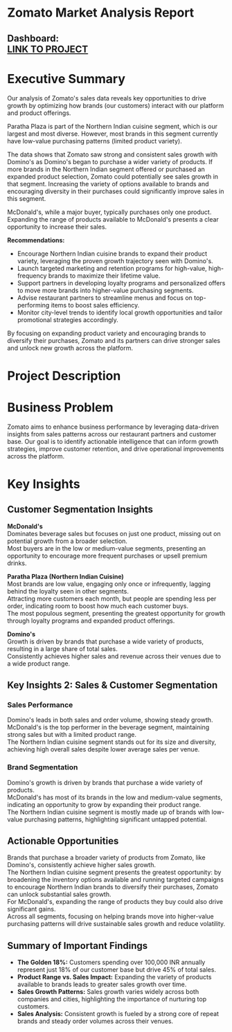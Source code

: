 # Zomato Market Analysis Report

**Dashboard:**  
[LINK TO PROJECT](https://public.tableau.com/shared/DYYB3JNFN?:display_count=n&:origin=viz_share_link)
---
# Executive Summary

Our analysis of Zomato's sales data reveals key opportunities to drive growth by optimizing how brands (our customers) interact with our platform and product offerings.

Paratha Plaza is part of the Northern Indian cuisine segment, which is our largest and most diverse. However, most brands in this segment currently have low-value purchasing patterns (limited product variety).

The data shows that Zomato saw strong and consistent sales growth with Domino's as Domino's began to purchase a wider variety of products. If more brands in the Northern Indian segment offered or purchased an expanded product selection, Zomato could potentially see sales growth in that segment. Increasing the variety of options available to brands and encouraging diversity in their purchases could significantly improve sales in this segment.

McDonald's, while a major buyer, typically purchases only one product. Expanding the range of products available to McDonald's presents a clear opportunity to increase their sales.

**Recommendations:**

- Encourage Northern Indian cuisine brands to expand their product variety, leveraging the proven growth trajectory seen with Domino's.
- Launch targeted marketing and retention programs for high-value, high-frequency brands to maximize their lifetime value.
- Support partners in developing loyalty programs and personalized offers to move more brands into higher-value purchasing segments.
- Advise restaurant partners to streamline menus and focus on top-performing items to boost sales efficiency.
- Monitor city-level trends to identify local growth opportunities and tailor promotional strategies accordingly.

By focusing on expanding product variety and encouraging brands to diversify their purchases, Zomato and its partners can drive stronger sales and unlock new growth across the platform.

# Project Description

# Business Problem

Zomato aims to enhance business performance by leveraging data-driven insights from sales patterns across our restaurant partners and customer base. Our goal is to identify actionable intelligence that can inform growth strategies, improve customer retention, and drive operational improvements across the platform.

# Key Insights

## Customer Segmentation Insights

**McDonald's**  
Dominates beverage sales but focuses on just one product, missing out on potential growth from a broader selection.  
Most buyers are in the low or medium-value segments, presenting an opportunity to encourage more frequent purchases or upsell premium drinks.

**Paratha Plaza (Northern Indian Cuisine)**  
Most brands are low value, engaging only once or infrequently, lagging behind the loyalty seen in other segments.  
Attracting more customers each month, but people are spending less per order, indicating room to boost how much each customer buys.  
The most populous segment, presenting the greatest opportunity for growth through loyalty programs and expanded product offerings.

**Domino's**  
Growth is driven by brands that purchase a wide variety of products, resulting in a large share of total sales.  
Consistently achieves higher sales and revenue across their venues due to a wide product range.

## Key Insights 2: Sales & Customer Segmentation

### Sales Performance

Domino's leads in both sales and order volume, showing steady growth.  
McDonald's is the top performer in the beverage segment, maintaining strong sales but with a limited product range.  
The Northern Indian cuisine segment stands out for its size and diversity, achieving high overall sales despite lower average sales per venue.

### Brand Segmentation

Domino's growth is driven by brands that purchase a wide variety of products.  
McDonald's has most of its brands in the low and medium-value segments, indicating an opportunity to grow by expanding their product range.  
The Northern Indian cuisine segment is mostly made up of brands with low-value purchasing patterns, highlighting significant untapped potential.

## Actionable Opportunities

Brands that purchase a broader variety of products from Zomato, like Domino's, consistently achieve higher sales growth.  
The Northern Indian cuisine segment presents the greatest opportunity: by broadening the inventory options available and running targeted campaigns to encourage Northern Indian brands to diversify their purchases, Zomato can unlock substantial sales growth.  
For McDonald's, expanding the range of products they buy could also drive significant gains.  
Across all segments, focusing on helping brands move into higher-value purchasing patterns will drive sustainable sales growth and reduce volatility.

## Summary of Important Findings

- **The Golden 18%:** Customers spending over 100,000 INR annually represent just 18% of our customer base but drive 45% of total sales.
- **Product Range vs. Sales Impact:** Expanding the variety of products available to brands leads to greater sales growth over time.
- **Sales Growth Patterns:** Sales growth varies widely across both companies and cities, highlighting the importance of nurturing top customers.
- **Sales Analysis:** Consistent growth is fueled by a strong core of repeat brands and steady order volumes across their venues.
